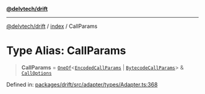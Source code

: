 [**@delvtech/drift**](../../README.md)

***

[@delvtech/drift](../../README.md) / [index](../README.md) / CallParams

# Type Alias: CallParams

> **CallParams** = [`OneOf`](OneOf.md)\<[`EncodedCallParams`](../interfaces/EncodedCallParams.md) \| [`BytecodeCallParams`](../interfaces/BytecodeCallParams.md)\> & [`CallOptions`](../interfaces/CallOptions.md)

Defined in: [packages/drift/src/adapter/types/Adapter.ts:368](https://github.com/delvtech/drift/blob/95370f81f9813e8d583ed884b0b07657be0d8f2c/packages/drift/src/adapter/types/Adapter.ts#L368)
